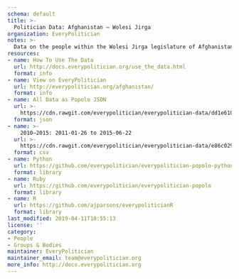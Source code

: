 ```yaml
---
schema: default
title: >-
  Politician Data: Afghanistan — Wolesi Jirga
organization: EveryPolitician
notes: >-
  Data on the people within the Wolesi Jirga legislature of Afghanistan.
resources:
- name: How To Use The Data
  url: http://docs.everypolitician.org/use_the_data.html
  format: info
- name: View on EveryPolitician
  url: http://everypolitician.org/afghanistan/
  format: info
- name: All Data as Popolo JSON
  url: >-
    https://cdn.rawgit.com/everypolitician/everypolitician-data/dd1e6105dd533d7ffb01bb39ca3e8943904da181/data/Afghanistan/Wolesi_Jirga/ep-popolo-v1.0.json
  format: json
- name: >-
    2010–2015: 2011-01-26 to 2015-06-22
  url: >-
    https://cdn.rawgit.com/everypolitician/everypolitician-data/e86c029543edaf205cf6bf711d97c972bfd935f0/data/Afghanistan/Wolesi_Jirga/term-2010.csv
  format: csv
- name: Python
  url: https://github.com/everypolitician/everypolitician-popolo-python
  format: library
- name: Ruby
  url: https://github.com/everypolitician/everypolitician-popolo
  format: library
- name: R
  url: https://github.com/ajparsons/everypoliticianR
  format: library
last_modified: 2019-04-11T18:55:13
license: ''
category:
- People
- Groups & Bodies
maintainer: EveryPolitician
maintainer_email: team@everypolitician.org
more_info: http://docs.everypolitician.org
---
```

